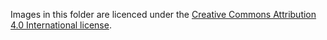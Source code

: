 Images in this folder are licenced under the [Creative Commons Attribution 4.0 International license](https://creativecommons.org/licenses/by/4.0/).
